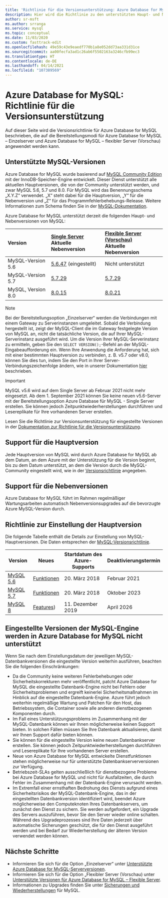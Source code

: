 ```yaml
---
title: 'Richtlinie für die Versionsunterstützung: Azure Database for MySQL – Einzelserver und Flexible Server (Vorschau)'
description: Hier wird die Richtlinie zu den unterstützten Haupt- und Nebenversionen von MySQL in Azure Database for MySQL beschrieben.
author: sr-msft
ms.author: srranga
ms.service: mysql
ms.topic: conceptual
ms.date: 11/03/2020
ms.custom: fasttrack-edit
ms.openlocfilehash: 49e59c43e9eaedf770b1a8e052dd73aa331d31ce
ms.sourcegitcommit: aa00fecfa3ad1c26ab6f5502163a3246cfb99ec3
ms.translationtype: HT
ms.contentlocale: de-DE
ms.lasthandoff: 04/14/2021
ms.locfileid: "107389569"
---
```

# <a name="azure-database-for-mysql-version-support-policy"></a>Azure Database for MySQL: Richtlinie für die Versionsunterstützung

Auf dieser Seite wird die Versionsrichtlinie für Azure Database for MySQL beschrieben, die auf die Bereitstellungsmodi für Azure Database for MySQL – Einzelserver und Azure Database for MySQL – flexibler Server (Vorschau) angewendet werden kann.

## <a name="supported--mysql-versions"></a>Unterstützte MySQL-Versionen

Azure Database for MySQL wurde basierend auf [MySQL Community Edition](https://www.mysql.com/products/community/) mit der InnoDB-Speicher-Engine entwickelt. Dieser Dienst unterstützt alle aktuellen Hauptversionen, die von der Community unterstützt werden, und zwar MySQL 5.6, 5.7 und 8.0. Für MySQL wird das Benennungsschema „X.Y.Z“ verwendet. „X“ steht dabei für die Hauptversion, „Y“ für die Nebenversion und „Z“ für das Programmfehlerbehebungs-Release. Weitere Informationen zum Schema finden Sie in der [MySQL-Dokumentation](https://dev.mysql.com/doc/refman/5.7/en/which-version.html).

Azure Database for MySQL unterstützt derzeit die folgenden Haupt- und Nebenversionen von MySQL:

| Version | [Single Server](overview.md) <br/> Aktuelle Nebenversion |[Flexible Server (Vorschau)](/azure/mysql/flexible-server/overview) <br/> Aktuelle Nebenversion  |
|:-------------------|:-------------------------------------------|:---------------------------------------------|
|MySQL-Version 5.6 |  [5.6.47](https://dev.mysql.com/doc/relnotes/mysql/5.6/en/news-5-6-47.html) (eingestellt) | Nicht unterstützt|
|MySQL-Version 5.7 | [5.7.29](https://dev.mysql.com/doc/relnotes/mysql/5.7/en/news-5-7-29.html) | [5.7.29](https://dev.mysql.com/doc/relnotes/mysql/5.7/en/news-5-7-29.html)|
|MySQL, Version 8.0 | [8.0.15](https://dev.mysql.com/doc/relnotes/mysql/8.0/en/news-8-0-15.html) | [8.0.21](https://dev.mysql.com/doc/relnotes/mysql/8.0/en/news-8-0-21.html)|

> [!NOTE]
> Bei der Bereitstellungsoption „Einzelserver“ werden die Verbindungen mit einem Gateway zu Serverinstanzen umgeleitet. Sobald die Verbindung hergestellt ist, zeigt der MySQL-Client die im Gateway festgelegte Version von MySQL an, nicht die tatsächliche Version, die auf Ihrer MySQL-Serverinstanz ausgeführt wird. Um die Version Ihrer MySQL-Serverinstanz zu ermitteln, geben Sie den `SELECT VERSION();`-Befehl an der MySQL-Eingabeaufforderung ein. Wenn Ihre Anwendung die Anforderung hat, sich mit einer bestimmten Hauptversion zu verbinden, z. B. v5.7 oder v8.0, können Sie dies tun, indem Sie den Port in Ihrer Server-Verbindungszeichenfolge ändern, wie in unserer Dokumentation [hier](concepts-supported-versions.md#connect-to-a-gateway-node-that-is-running-a-specific-mysql-version) beschrieben.

> [!IMPORTANT]
> MySQL v5.6 wird auf dem Single Server ab Februar 2021 nicht mehr eingesetzt. Ab dem 1. September 2021 können Sie keine neuen v5.6-Server mit der Bereitstellungsoption Azure Database für MySQL - Single Server erstellen. Sie können jedoch Zeitpunktwiederherstellungen durchführen und Lesereplikate für Ihre vorhandenen Server erstellen.

Lesen Sie die Richtlinie zur Versionsunterstützung für eingestellte Versionen in der [Dokumentation zur Richtlinie für die Versionsunterstützung](concepts-version-policy.md#retired-mysql-engine-versions-not-supported-in-azure-database-for-mysql).

## <a name="major-version-support"></a>Support für die Hauptversion
Jede Hauptversion von MySQL wird durch Azure Database for MySQL ab dem Datum, an dem Azure mit der Unterstützung für die Version beginnt, bis zu dem Datum unterstützt, an dem die Version durch die MySQL-Community eingestellt wird, wie in der [Versionsrichtlinie](https://www.mysql.com/support/eol-notice.html) angegeben.

## <a name="minor-version-support"></a>Support für die Nebenversionen
Azure Database for MySQL führt im Rahmen regelmäßiger Wartungsarbeiten automatisch Nebenversionsupgrades auf die bevorzugte Azure MySQL-Version durch. 

## <a name="major-version-retirement-policy"></a>Richtlinie zur Einstellung der Hauptversion
Die folgende Tabelle enthält die Details zur Einstellung von MySQL-Hauptversionen. Die Daten entsprechen der [MySQL-Versionsrichtlinie](https://www.mysql.com/support/eol-notice.html).

| Version | Neues | Startdatum des Azure-Supports | Deaktivierungstermin|
| ----- | ----- | ------ | ----- |
| [MySQL 5.6](https://dev.mysql.com/doc/relnotes/mysql/5.6/en/)| [Funktionen](https://dev.mysql.com/doc/relnotes/mysql/5.6/en/news-5-6-49.html)  | 20. März 2018 | Februar 2021
| [MySQL 5.7](https://dev.mysql.com/doc/relnotes/mysql/5.7/en/) | [Funktionen](https://dev.mysql.com/doc/relnotes/mysql/5.7/en/news-5-7-31.html) | 20. März 2018 | Oktober 2023
| [MySQL 8](https://mysqlserverteam.com/whats-new-in-mysql-8-0-generally-available/) | [Features](https://dev.mysql.com/doc/relnotes/mysql/8.0/en/news-8-0-21.html)) | 11. Dezember 2019 | April 2026


## <a name="retired-mysql-engine-versions-not-supported-in-azure-database-for-mysql"></a>Eingestellte Versionen der MySQL-Engine werden in Azure Database for MySQL nicht unterstützt

Wenn Sie nach dem Einstellungsdatum der jeweiligen MySQL-Datenbankversionen die eingestellte Version weiterhin ausführen, beachten Sie die folgenden Einschränkungen:
- Da die Community keine weiteren Fehlerbehebungen oder Sicherheitskorrekturen mehr veröffentlicht, patcht Azure Database for MySQL die eingestellte Datenbank-Engine nicht bei Fehlern oder Sicherheitsproblemen und ergreift keinerlei Sicherheitsmaßnahmen im Hinblick auf die eingestellte Datenbank-Engine. Azure führt jedoch weiterhin regelmäßige Wartung und Patchen für den Host, das Betriebssystem, die Container sowie alle anderen dienstbezogenen Komponenten durch.
- Im Fall eines Unterstützungsproblems im Zusammenhang mit der MySQL-Datenbank können wir Ihnen möglicherweise keinen Support bieten. In solchen Fällen müssen Sie Ihre Datenbank aktualisieren, damit wir Ihnen Support dafür bieten können.
- Sie können für die eingestellte Version keine neuen Datenbankserver erstellen. Sie können jedoch Zeitpunktwiederherstellungen durchführen und Lesereplikate für Ihre vorhandenen Server erstellen.
- Neue von Azure Database for MySQL entwickelte Dienstfunktionen stehen möglicherweise nur für unterstützte Datenbankserverversionen zur Verfügung.
- Betriebszeit-SLAs gelten ausschließlich für dienstbezogene Probleme bei Azure Database for MySQL und nicht für Ausfallzeiten, die durch Fehler im Zusammenhang mit der Datenbank-Engine verursacht werden.  
- Im Extremfall einer ernsthaften Bedrohung des Diensts aufgrund eines Sicherheitsrisikos der MySQL-Datenbank-Engine, das in der eingestellten Datenbankversion identifiziert wird, beendet Azure möglicherweise den Computeknoten Ihres Datenbankservers, um zunächst den Dienst zu sichern. Sie werden aufgefordert, ein Upgrade des Servers auszuführen, bevor Sie den Server wieder online schalten. Während des Upgradeprozesses sind Ihre Daten jederzeit über automatische Sicherungen geschützt, die für den Dienst ausgeführt werden und bei Bedarf zur Wiederherstellung der älteren Version verwendet werden können. 



## <a name="next-steps"></a>Nächste Schritte
- Informieren Sie sich für die Option „Einzelserver“ unter [Unterstützte Azure Database for MySQL-Serverversionen](./concepts-supported-versions.md).
- Informieren Sie sich für die Option „Flexibler Server (Vorschau) unter [Unterstützte Versionen für Azure Database for MySQL – Flexible Server](flexible-server/concepts-supported-versions.md).
- Informationen zu Upgrades finden Sie unter [Sicherungen und Wiederherstellungen](./concepts-migrate-dump-restore.md) für MySQL.

